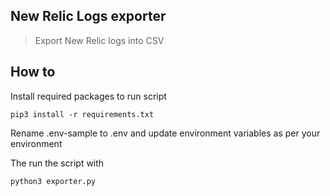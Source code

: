 ## New Relic Logs exporter

>Export New Relic logs into CSV

## How to 

Install required packages to run script

`pip3 install -r requirements.txt`

Rename .env-sample to .env and update environment variables as per your environment

The run the script with 

`python3 exporter.py`
